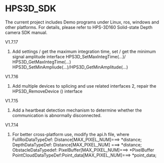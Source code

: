 # HPS3D_SDK
The current project includes Demo programs under Linux, ros, windows and other platforms. For details, please refer to HPS-3D160 Solid-state Depth camera SDK manual.

V1.7.17
1. Add settings / get the maximum integration time, set / get the minimum signal amplitude interface
HPS3D_SetMaxIntegTime(...)/ HPS3D_GetMaxIntegTime(...)
HPS3D_SetMinAmpliude(...)/HPS3D_GetMinAmplitude(...)

V1.7.16
1. Add multiple devices to splicing and use related interfaces
2, repair the HPS3D_RemoveDevice () interface

V1.7.15
1. Add a heartbeat detection mechanism to determine whether the communication is abnormally disconnected.

V1.7.14
1. For better cross-platform use, modify the api.h file, where
FullRoiDataTypeDef:   Distance[MAX_PIXEL_NUM]===> *distance;
DepthDataTypeDef:     Distance[MAX_PIXEL_NUM] ===> *distance;
ObstacleDataTypedef:  PixelBuffer[MAX_PIXEL_NUM]===> *PixelBuffer
PointCloudDataTypeDef:Point_data[MAX_PIXEL_NUM]===> *point_data;

